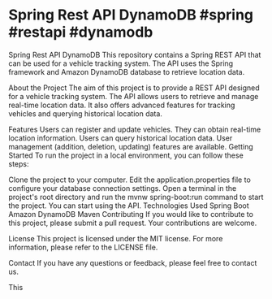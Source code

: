 # Spring Rest API DynamoDB #spring #restapi #dynamodb

Spring Rest API DynamoDB
This repository contains a Spring REST API that can be used for a vehicle tracking system. The API uses the Spring framework and Amazon DynamoDB database to retrieve location data.

About the Project
The aim of this project is to provide a REST API designed for a vehicle tracking system. The API allows users to retrieve and manage real-time location data. It also offers advanced features for tracking vehicles and querying historical location data.

Features
Users can register and update vehicles.
They can obtain real-time location information.
Users can query historical location data.
User management (addition, deletion, updating) features are available.
Getting Started
To run the project in a local environment, you can follow these steps:

Clone the project to your computer.
Edit the application.properties file to configure your database connection settings.
Open a terminal in the project's root directory and run the mvnw spring-boot:run command to start the project.
You can start using the API.
Technologies Used
Spring Boot
Amazon DynamoDB
Maven
Contributing
If you would like to contribute to this project, please submit a pull request. Your contributions are welcome.

License
This project is licensed under the MIT license. For more information, please refer to the LICENSE file.

Contact
If you have any questions or feedback, please feel free to contact us.

This
